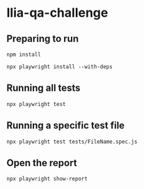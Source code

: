# Ilia-qa-challenge

## Preparing to run
```ssh
npm install

npx playwright install --with-deps

```

## Running all tests
```ssh
npx playwright test 
```

## Running a specific test file
```ssh
npx playwright test tests/FileName.spec.js
```

## Open the report
```ssh
npx playwright show-report
```